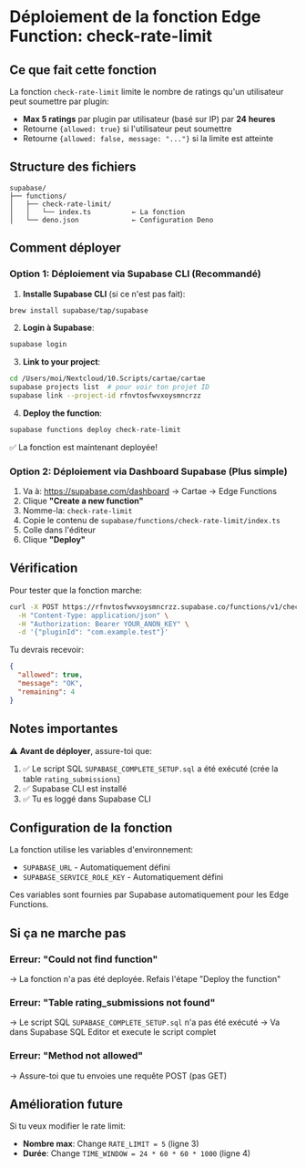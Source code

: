 # Déploiement de la fonction Edge Function: check-rate-limit

## Ce que fait cette fonction

La fonction `check-rate-limit` limite le nombre de ratings qu'un utilisateur peut soumettre par plugin:

- **Max 5 ratings** par plugin par utilisateur (basé sur IP) par **24 heures**
- Retourne `{allowed: true}` si l'utilisateur peut soumettre
- Retourne `{allowed: false, message: "..."}` si la limite est atteinte

## Structure des fichiers

```
supabase/
├── functions/
│   ├── check-rate-limit/
│   │   └── index.ts          ← La fonction
│   └── deno.json             ← Configuration Deno
```

## Comment déployer

### Option 1: Déploiement via Supabase CLI (Recommandé)

1. **Installe Supabase CLI** (si ce n'est pas fait):

```bash
brew install supabase/tap/supabase
```

2. **Login à Supabase**:

```bash
supabase login
```

3. **Link to your project**:

```bash
cd /Users/moi/Nextcloud/10.Scripts/cartae/cartae
supabase projects list  # pour voir ton projet ID
supabase link --project-id rfnvtosfwvxoysmncrzz
```

4. **Deploy the function**:

```bash
supabase functions deploy check-rate-limit
```

✅ La fonction est maintenant deployée!

### Option 2: Déploiement via Dashboard Supabase (Plus simple)

1. Va à: https://supabase.com/dashboard → Cartae → Edge Functions
2. Clique **"Create a new function"**
3. Nomme-la: `check-rate-limit`
4. Copie le contenu de `supabase/functions/check-rate-limit/index.ts`
5. Colle dans l'éditeur
6. Clique **"Deploy"**

## Vérification

Pour tester que la fonction marche:

```bash
curl -X POST https://rfnvtosfwvxoysmncrzz.supabase.co/functions/v1/check-rate-limit \
  -H "Content-Type: application/json" \
  -H "Authorization: Bearer YOUR_ANON_KEY" \
  -d '{"pluginId": "com.example.test"}'
```

Tu devrais recevoir:

```json
{
  "allowed": true,
  "message": "OK",
  "remaining": 4
}
```

## Notes importantes

⚠️ **Avant de déployer**, assure-toi que:

1. ✅ Le script SQL `SUPABASE_COMPLETE_SETUP.sql` a été exécuté (crée la table `rating_submissions`)
2. ✅ Supabase CLI est installé
3. ✅ Tu es loggé dans Supabase CLI

## Configuration de la fonction

La fonction utilise les variables d'environnement:

- `SUPABASE_URL` - Automatiquement défini
- `SUPABASE_SERVICE_ROLE_KEY` - Automatiquement défini

Ces variables sont fournies par Supabase automatiquement pour les Edge Functions.

## Si ça ne marche pas

### Erreur: "Could not find function"

→ La fonction n'a pas été deployée. Refais l'étape "Deploy the function"

### Erreur: "Table rating_submissions not found"

→ Le script SQL `SUPABASE_COMPLETE_SETUP.sql` n'a pas été exécuté
→ Va dans Supabase SQL Editor et execute le script complet

### Erreur: "Method not allowed"

→ Assure-toi que tu envoies une requête POST (pas GET)

## Amélioration future

Si tu veux modifier le rate limit:

- **Nombre max**: Change `RATE_LIMIT = 5` (ligne 3)
- **Durée**: Change `TIME_WINDOW = 24 * 60 * 60 * 1000` (ligne 4)
